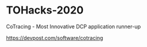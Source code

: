 # TOHacks-2020
CoTracing - Most Innovative DCP application runner-up

https://devpost.com/software/cotracing
